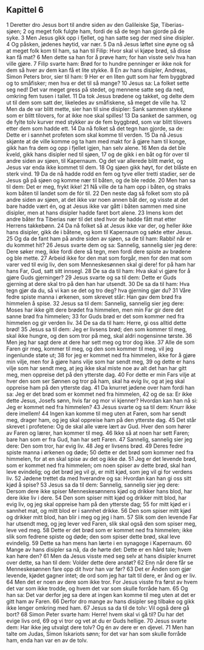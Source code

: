 ## Kapittel 6

1 Deretter dro Jesus bort til andre siden av den Galileiske Sjø, Tiberias-sjøen;
2 og meget folk fulgte ham, fordi de så de tegn han gjorde på de syke.
3 Men Jesus gikk opp i fjellet, og han satte seg der med sine disipler.
4 Og påsken, jødenes høytid, var nær.
5 Da nå Jesus løftet sine øyne og så at meget folk kom til ham, sa han til Filip: Hvor skal vi kjøpe brød, så disse kan få mat?
6 Men dette sa han for å prøve ham; for han visste selv hva han ville gjøre.
7 Filip svarte ham: Brød for to hundre penninger er ikke nok for dem så hver av dem kan få et lite stykke.
8 En av hans disipler, Andreas, Simon Peters bror, sier til ham:
9 Her er en liten gutt som har fem byggbrød og to småfisker; men hva er det til så mange?
10 Jesus sa: La folket sette seg ned! Det var meget gress på stedet, og mennene satte seg da ned, omkring fem tusen i tallet.
11 Da tok Jesus brødene og takket, og delte dem ut til dem som satt der, likeledes av småfiskene, så meget de ville ha.
12 Men da de var blitt mette, sier han til sine disipler: Sank sammen stykkene som er blitt tilovers, for at ikke noe skal spilles!
13 Da sanket de sammen, og de fylte tolv kurver med stykker av de fem byggbrød, som var blitt tilovers etter dem som hadde ett.
14 Da nå folket så det tegn han gjorde, sa de: Dette er i sannhet profeten som skal komme til verden.
15 Da nå Jesus skjønte at de ville komme og ta ham med makt for å gjøre ham til konge, gikk han fra dem og opp i fjellet igjen, han selv alene.
16 Men da det ble kveld, gikk hans disipler ned til sjøen,
17 og de gikk i en båt og fór over til andre siden av sjøen, til Kapernaum. Og det var allerede blitt mørkt, og Jesus var enda ikke kommet til dem.
18 Og sjøen gikk høyt, for det blåste en sterk vind.
19 Da de nå hadde rodd en fem og tyve eller tretti stadier, ser de Jesus gå på sjøen og komme nær til båten, og de ble redde.
20 Men han sa til dem: Det er meg, frykt ikke!
21 Nå ville de ta ham opp i båten, og straks kom båten til landet som de fór til.
22 Den neste dag så folket som sto på andre siden av sjøen, at det ikke var noen annen båt der, og visste at det bare hadde vært én, og at Jesus ikke var gått i båten sammen med sine disipler, men at hans disipler hadde faret bort alene.
23 Imens kom det andre båter fra Tiberias nær til det sted hvor de hadde fått mat etter Herrens takkebønn.
24 Da nå folket så at Jesus ikke var der, og heller ikke hans disipler, gikk de i båtene, og kom til Kapernaum og søkte etter Jesus.
25 Og da de fant ham på andre siden av sjøen, sa de til ham: Rabbi! når er du kommet hit?
26 Jesus svarte dem og sa: Sannelig, sannelig sier jeg dere: Dere søker meg, ikke fordi dere så tegn, men fordi dere spiste av brødene og ble mette.
27 Arbeid ikke for den mat som forgår, men for den mat som varer ved til evig liv, den som Menneskesønnen skal gi dere! for på ham har hans Far, Gud, satt sitt innsegl.
28 De sa da til ham: Hva skal vi gjøre for å gjøre Guds gjerninger?
29 Jesus svarte og sa til dem: Dette er Guds gjerning at dere skal tro på den han har utsendt.
30 De sa da til ham: Hva tegn gjør da du, så vi kan se det og tro deg? hva gjerning gjør du?
31 Våre fedre spiste manna i ørkenen, som skrevet står: Han gav dem brød fra himmelen å spise.
32 Jesus sa til dem: Sannelig, sannelig sier jeg dere: Moses har ikke gitt dere brødet fra himmelen, men min Far gir dere det sanne brød fra himmelen;
33 for Guds brød er det som kommer ned fra himmelen og gir verden liv.
34 De sa da til ham: Herre, gi oss alltid dette brød!
35 Jesus sa til dem: Jeg er livsens brød; den som kommer til meg, skal ikke hungre, og den som tror på meg, skal aldri nogensinne tørste.
36 Men jeg har sagt dere at dere har sett meg og tror dog ikke.
37 Alle de som Faren gir meg, kommer til meg, og den som kommer til meg, vil jeg ingenlunde støte ut;
38 for jeg er kommet ned fra himmelen, ikke for å gjøre min vilje, men for å gjøre hans vilje som har sendt meg,
39 og dette er hans vilje som har sendt meg, at jeg ikke skal miste noe av alt det han har gitt meg, men oppreise det på den ytterste dag.
40 For dette er min Fars vilje at hver den som ser Sønnen og tror på ham, skal ha evig liv, og at jeg skal oppreise ham på den ytterste dag.
41 Da knurret jødene over ham fordi han sa: Jeg er det brød som er kommet ned fra himmelen,
42 og de sa: Er ikke dette Jesus, Josefs sønn, hvis far og mor vi kjenner? Hvordan kan han nå si: Jeg er kommet ned fra himmelen?
43 Jesus svarte og sa til dem: Knurr ikke dere imellem!
44 Ingen kan komme til meg uten at Faren, som har sendt meg, drager ham, og jeg skal oppreise ham på den ytterste dag.
45 Det står skrevet i profetene: Og de skal alle være lært av Gud. Hver den som hører av Faren og lærer, han kommer til meg.
46 Ikke så at noen har sett Faren; bare han som er fra Gud, han har sett Faren.
47 Sannelig, sannelig sier jeg dere: Den som tror, har evig liv.
48 Jeg er livsens brød.
49 Deres fedre spiste manna i ørkenen og døde;
50 dette er det brød som kommer ned fra himmelen, for at en skal spise av det og ikke dø.
51 Jeg er det levende brød, som er kommet ned fra himmelen; om noen spiser av dette brød, skal han leve evindelig; og det brød jeg vil gi, er mitt kjød, som jeg vil gi for verdens liv.
52 Jødene trettet da med hverandre og sa: Hvordan kan han gi oss sitt kjød å spise?
53 Jesus sa da til dem: Sannelig, sannelig sier jeg dere: Dersom dere ikke spiser Menneskesønnens kjød og drikker hans blod, har dere ikke liv i dere.
54 Den som spiser mitt kjød og drikker mitt blod, har evig liv, og jeg skal oppreise ham på den ytterste dag;
55 for mitt kjød er i sannhet mat, og mitt blod er i sannhet drikke.
56 Den som spiser mitt kjød og drikker mitt blod, han blir i meg og jeg i ham.
57 Slik som den levende Far har utsendt meg, og jeg lever ved Faren, slik skal også den som spiser meg, leve ved meg.
58 Dette er det brød som er kommet ned fra himmelen; ikke slik som fedrene spiste og døde; den som spiser dette brød, skal leve evindelig.
59 Dette sa han mens han lærte i en synagoge i Kapernaum.
60 Mange av hans disipler sa nå, da de hørte det: Dette er en hård tale; hvem kan høre den?
61 Men da Jesus visste med seg selv at hans disipler knurret over dette, sa han til dem: Volder dette dere anstøt?
62 Enn når dere får se Menneskesønnen fare opp dit hvor han var før?
63 Det er Ånden som gjør levende, kjødet gagner intet; de ord som jeg har talt til dere, er ånd og er liv.
64 Men det er noen av dere som ikke tror. For Jesus visste fra først av hvem det var som ikke trodde, og hvem det var som skulle forråde ham.
65 Og han sa: Det var derfor jeg sa dere at ingen kan komme til meg uten at det er gitt ham av Faren.
66 Derfor dro mange av hans disipler seg tilbake og gikk ikke lenger omkring med ham.
67 Jesus sa da til de tolv: Vil også dere gå bort?
68 Simon Peter svarte ham: Herre! hvem skal vi gå til? Du har det evige livs ord,
69 og vi tror og vet at du er Guds hellige.
70 Jesus svarte dem: Har ikke jeg utvalgt dere tolv? Og én av dere er en djevel.
71 Men han talte om Judas, Simon Iskariots sønn; for det var han som skulle forråde ham, enda han var en av de tolv.
